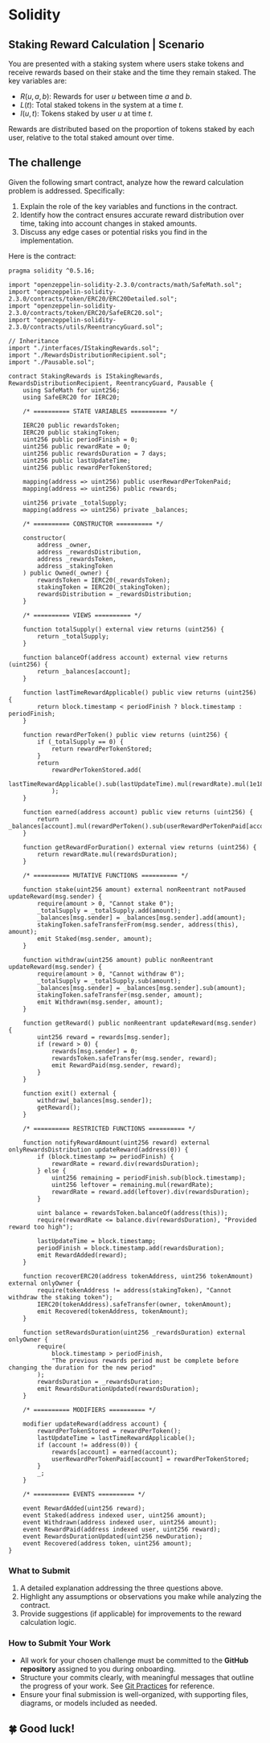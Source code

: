 # Solidity

## Staking Reward Calculation | Scenario

You are presented with a staking system where users stake tokens and receive rewards based on their stake and the time they remain staked. The key variables are:

- $R(u,a,b)$: Rewards for user $u$ between time $a$ and $b$.
- $L(t)$: Total staked tokens in the system at a time $t$.
- $I(u,t)$: Tokens staked by user $u$ at time $t$.

Rewards are distributed based on the proportion of tokens staked by each user, relative to the total staked amount over time. 

## The challenge

Given the following smart contract, analyze how the reward calculation problem is addressed. Specifically:

1. Explain the role of the key variables and functions in the contract.
2. Identify how the contract ensures accurate reward distribution over time, taking into account changes in staked amounts.
3. Discuss any edge cases or potential risks you find in the implementation.

Here is the contract:

```solidity
pragma solidity ^0.5.16;

import "openzeppelin-solidity-2.3.0/contracts/math/SafeMath.sol";
import "openzeppelin-solidity-2.3.0/contracts/token/ERC20/ERC20Detailed.sol";
import "openzeppelin-solidity-2.3.0/contracts/token/ERC20/SafeERC20.sol";
import "openzeppelin-solidity-2.3.0/contracts/utils/ReentrancyGuard.sol";

// Inheritance
import "./interfaces/IStakingRewards.sol";
import "./RewardsDistributionRecipient.sol";
import "./Pausable.sol";

contract StakingRewards is IStakingRewards, RewardsDistributionRecipient, ReentrancyGuard, Pausable {
    using SafeMath for uint256;
    using SafeERC20 for IERC20;

    /* ========== STATE VARIABLES ========== */

    IERC20 public rewardsToken;
    IERC20 public stakingToken;
    uint256 public periodFinish = 0;
    uint256 public rewardRate = 0;
    uint256 public rewardsDuration = 7 days;
    uint256 public lastUpdateTime;
    uint256 public rewardPerTokenStored;

    mapping(address => uint256) public userRewardPerTokenPaid;
    mapping(address => uint256) public rewards;

    uint256 private _totalSupply;
    mapping(address => uint256) private _balances;

    /* ========== CONSTRUCTOR ========== */

    constructor(
        address _owner,
        address _rewardsDistribution,
        address _rewardsToken,
        address _stakingToken
    ) public Owned(_owner) {
        rewardsToken = IERC20(_rewardsToken);
        stakingToken = IERC20(_stakingToken);
        rewardsDistribution = _rewardsDistribution;
    }

    /* ========== VIEWS ========== */

    function totalSupply() external view returns (uint256) {
        return _totalSupply;
    }

    function balanceOf(address account) external view returns (uint256) {
        return _balances[account];
    }

    function lastTimeRewardApplicable() public view returns (uint256) {
        return block.timestamp < periodFinish ? block.timestamp : periodFinish;
    }

    function rewardPerToken() public view returns (uint256) {
        if (_totalSupply == 0) {
            return rewardPerTokenStored;
        }
        return
            rewardPerTokenStored.add(
                lastTimeRewardApplicable().sub(lastUpdateTime).mul(rewardRate).mul(1e18).div(_totalSupply)
            );
    }

    function earned(address account) public view returns (uint256) {
        return _balances[account].mul(rewardPerToken().sub(userRewardPerTokenPaid[account])).div(1e18).add(rewards[account]);
    }

    function getRewardForDuration() external view returns (uint256) {
        return rewardRate.mul(rewardsDuration);
    }

    /* ========== MUTATIVE FUNCTIONS ========== */

    function stake(uint256 amount) external nonReentrant notPaused updateReward(msg.sender) {
        require(amount > 0, "Cannot stake 0");
        _totalSupply = _totalSupply.add(amount);
        _balances[msg.sender] = _balances[msg.sender].add(amount);
        stakingToken.safeTransferFrom(msg.sender, address(this), amount);
        emit Staked(msg.sender, amount);
    }

    function withdraw(uint256 amount) public nonReentrant updateReward(msg.sender) {
        require(amount > 0, "Cannot withdraw 0");
        _totalSupply = _totalSupply.sub(amount);
        _balances[msg.sender] = _balances[msg.sender].sub(amount);
        stakingToken.safeTransfer(msg.sender, amount);
        emit Withdrawn(msg.sender, amount);
    }

    function getReward() public nonReentrant updateReward(msg.sender) {
        uint256 reward = rewards[msg.sender];
        if (reward > 0) {
            rewards[msg.sender] = 0;
            rewardsToken.safeTransfer(msg.sender, reward);
            emit RewardPaid(msg.sender, reward);
        }
    }

    function exit() external {
        withdraw(_balances[msg.sender]);
        getReward();
    }

    /* ========== RESTRICTED FUNCTIONS ========== */

    function notifyRewardAmount(uint256 reward) external onlyRewardsDistribution updateReward(address(0)) {
        if (block.timestamp >= periodFinish) {
            rewardRate = reward.div(rewardsDuration);
        } else {
            uint256 remaining = periodFinish.sub(block.timestamp);
            uint256 leftover = remaining.mul(rewardRate);
            rewardRate = reward.add(leftover).div(rewardsDuration);
        }

        uint balance = rewardsToken.balanceOf(address(this));
        require(rewardRate <= balance.div(rewardsDuration), "Provided reward too high");

        lastUpdateTime = block.timestamp;
        periodFinish = block.timestamp.add(rewardsDuration);
        emit RewardAdded(reward);
    }

    function recoverERC20(address tokenAddress, uint256 tokenAmount) external onlyOwner {
        require(tokenAddress != address(stakingToken), "Cannot withdraw the staking token");
        IERC20(tokenAddress).safeTransfer(owner, tokenAmount);
        emit Recovered(tokenAddress, tokenAmount);
    }

    function setRewardsDuration(uint256 _rewardsDuration) external onlyOwner {
        require(
            block.timestamp > periodFinish,
            "The previous rewards period must be complete before changing the duration for the new period"
        );
        rewardsDuration = _rewardsDuration;
        emit RewardsDurationUpdated(rewardsDuration);
    }

    /* ========== MODIFIERS ========== */

    modifier updateReward(address account) {
        rewardPerTokenStored = rewardPerToken();
        lastUpdateTime = lastTimeRewardApplicable();
        if (account != address(0)) {
            rewards[account] = earned(account);
            userRewardPerTokenPaid[account] = rewardPerTokenStored;
        }
        _;
    }

    /* ========== EVENTS ========== */

    event RewardAdded(uint256 reward);
    event Staked(address indexed user, uint256 amount);
    event Withdrawn(address indexed user, uint256 amount);
    event RewardPaid(address indexed user, uint256 reward);
    event RewardsDurationUpdated(uint256 newDuration);
    event Recovered(address token, uint256 amount);
}
```

### **What to Submit**

1. A detailed explanation addressing the three questions above.
2. Highlight any assumptions or observations you make while analyzing the contract.
3. Provide suggestions (if applicable) for improvements to the reward calculation logic.

### **How to Submit Your Work**
- All work for your chosen challenge must be committed to the **GitHub repository** assigned to you during onboarding.
- Structure your commits clearly, with meaningful messages that outline the progress of your work. See [Git Practices](/docs/processes/github/git-practices.md) for reference.
- Ensure your final submission is well-organized, with supporting files, diagrams, or models included as needed.

## 🍀 Good luck!